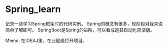 
# Spring_learn

记录一些学习Spring框架时的代码实例。
Spring的概念有很多，现阶段对我来说简单了解即可。
SpringBoot是Spring的进阶，可以看成是其自动化简洁版。

Memo: 在IDEAJ里，在此层级打开项目。
